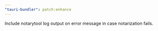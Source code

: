 ```yaml
---
"tauri-bundler": patch:enhance
---
```


Include notarytool log output on error message in case notarization fails.
